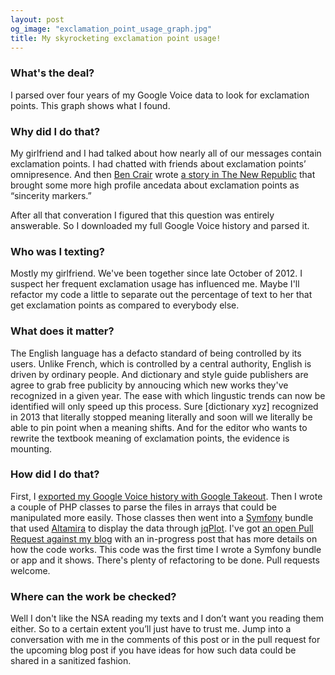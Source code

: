 ```yaml
--- 
layout: post
og_image: "exclamation_point_usage_graph.jpg"
title: My skyrocketing exclamation point usage!
---
```



### What's the deal?

I parsed over four years of my Google Voice data to look for exclamation points. This graph shows what I found.


### Why did I do that?


My girlfriend and I had talked about how nearly all of our messages contain exclamation points.
I had chatted with friends about exclamation points’ omnipresence.
And then [Ben Crair](https://twitter.com/bencrair) wrote [a story in The New Republic](http://www.newrepublic.com/article/115726/period-our-simplest-punctuation-mark-has-become-sign-anger) that brought some more high profile ancedata about exclamation points as “sincerity markers.”

After all that converation I figured that this question was entirely answerable.
So I downloaded my full Google Voice history and parsed it.

### Who was I texting?

Mostly my girlfriend. We've been together since late October of 2012.
I suspect her frequent exclamation usage has influenced me.
Maybe I'll refactor my code a little to separate out the percentage of text to her that get exclamation points as compared to everybody else.


### What does it matter?

The English language has a defacto standard of being controlled by its users. Unlike French, which is controlled by a central authority, English is driven by ordinary people. And dictionary and style guide publishers are agree to grab free publicity by annoucing which new works they've recognized in a given year. The ease with which lingustic trends can now be identified will only speed up this process. Sure [dictionary xyz] recognized in 2013 that literally stopped meaning literally and soon will we literally be able to pin point when a meaning shifts. And for the editor who wants to rewrite the textbook meaning of exclamation points, the evidence is mounting.


### How did I do that?

First, I [exported my Google Voice history with Google Takeout](http://techcrunch.com/2011/09/06/google-now-lets-you-export-google-voice-data/).
Then I wrote a couple of PHP classes to parse the files in arrays that could be manipulated more easily.
Those classes then went into a [Symfony](http://symfony.com/) bundle that used [Altamira](https://github.com/Malwarebytes/Altamira) to display the data through [jqPlot](http://www.jqplot.com/).
I've got [an open Pull Request against my blog](https://github.com/stevector/stevector.github.io/pull/9) with an in-progress post that has more details on how the code works.
This code was the first time I wrote a Symfony bundle or app and it shows.
There's plenty of refactoring to be done.
Pull requests welcome.

### Where can the work be checked?

Well I don't like the NSA reading my texts and I don’t want you reading them either.
So to a certain extent you’ll just have to trust me.
Jump into a conversation with me in the comments of this post or in the pull request for the upcoming blog post if you have ideas for how such data could be shared in a sanitized fashion.







